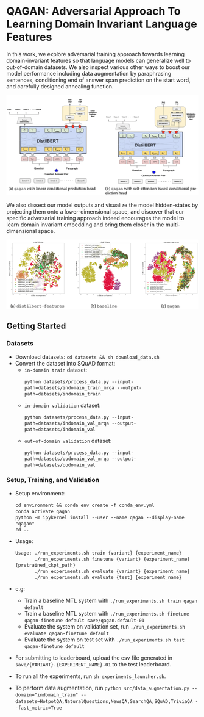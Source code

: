 # QAGAN: Adversarial Approach To Learning Domain Invariant Language Features

In this work, we explore adversarial training approach towards learning domain-invariant features so that language models can generalize well to out-of-domain datasets. We also inspect various other ways to boost our model performance including data augmentation by paraphrasing sentences, conditioning end of answer span prediction on the start word, and carefully designed annealing function.

![](media/qagan-variants.png)

We also dissect our model outputs and visualize the model hidden-states by projecting them onto a lower-dimensional space, and discover that our specific adversarial training approach indeed encourages the model to learn domain invariant embedding and bring them closer in the multi-dimensional space.

![](media/qagan-domain-gap.png)

## Getting Started

### Datasets

- Download datasets: `cd datasets && sh download_data.sh`  
- Convert the dataset into SQuAD format: 
    - `in-domain train` dataset: 
        ```/bin/sh
        python datasets/process_data.py --input-path=datasets/indomain_train_mrqa --output-path=datasets/indomain_train
        ```    
    - `in-domain validation` dataset: 
        ```/bin/sh
        python datasets/process_data.py --input-path=datasets/indomain_val_mrqa --output-path=datasets/indomain_val
        ```    
    - `out-of-domain validation` dataset: 
        ```/bin/sh
        python datasets/process_data.py --input-path=datasets/oodomain_val_mrqa --output-path=datasets/oodomain_val
        ```   

### Setup, Training, and Validation
- Setup environment:
  ```/bin/sh
  cd environment && conda env create -f conda_env.yml
  conda activate qagan
  python -m ipykernel install --user --name qagan --display-name "qagan"
  cd ..
  ```

- Usage: 
    ```/bin/sh
    Usage: ./run_experiments.sh train {variant} {experiment_name}
           ./run_experiments.sh finetune {variant} {experiment_name} {pretrained_ckpt_path}
           ./run_experiments.sh evaluate {variant} {experiment_name}
           ./run_experiments.sh evaluate {test} {experiment_name}
    ```
- e.g:
    - Train a baseline MTL system with `./run_experiments.sh train qagan default`
    - Train a baseline MTL system with `./run_experiments.sh finetune qagan-finetune default save/qagan.default-01`
    - Evaluate the system on validation set, run `./run_experiments.sh evaluate qagan-finetune default`
    - Evaluate the system on test set with `./run_experiments.sh test qagan-finetune default`
- For submitting to leaderboard, upload the csv file generated in `save/{VARIANT}.{EXPERIMENT_NAME}-01` to the test leaderboard.
- To run all the experiments, run `sh experiments_launcher.sh`.  
- To perform data augmentation, run `python src/data_augmentation.py --domain="indomain_train" --datasets=HotpotQA,NaturalQuestions,NewsQA,SearchQA,SQuAD,TriviaQA --fast_metric=True`